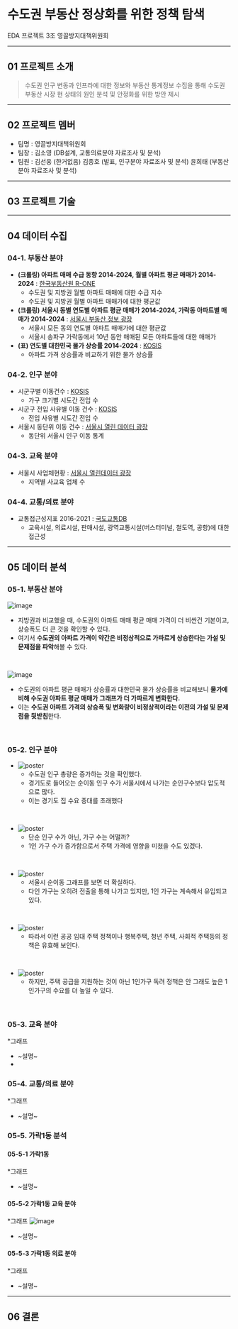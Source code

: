 # 수도권 부동산 정상화를 위한 정책 탐색
EDA 프로젝트 3조 영끌방지대책위원회

***
## 01 프로젝트 소개
> 수도권 인구 변동과 인프라에 대한 정보와 부동산 통계정보 수집을 통해 수도권 부동산 시장 현 상태의 원인 분석 및 안정화를 위한 방안 제시

***
## 02 프로젝트 멤버
* 팀명 : 영끌방지대책위원회 
* 팀장 : 김소영 (DB설계, 교통의료분야 자료조사 및 분석)
* 팀원 : 김선웅 (한거없음)
      김종호 (발표, 인구분야 자료조사 및 분석)
      윤희태 (부동산분야 자료조사 및 분석)

***
## 03 프로젝트 기술


***
## 04 데이터 수집



### 04-1. 부동산 분야
* **(크롤링) 아파트 매매 수급 동향 2014-2024, 월별 아파트 평균 매매가 2014-2024** : [한국부동산원 R-ONE](https://www.reb.or.kr/r-one/portal/stat/easyStatPage.do)
  * 수도권 및 지방권 월별 아파트 매매에 대한 수급 지수
  * 수도권 및 지방권 월별 아파트 매매가에 대한 평균값
* **(크롤링) 서울시 동별 연도별 아파트 평균 매매가 2014-2024, 가락동 아파트별 매매가 2014-2024** : [서울시 부동산 정보 광장](https://land.seoul.go.kr:444/land/rtms/rtmsApartment.do)
  * 서울시 모든 동의 연도별 아파트 매매가에 대한 평균값
  * 서울시 송파구 가락동에서 10년 동안 매매된 모든 아파트들에 대한 매매가
* **(표) 연도별 대한민국 물가 상승률 2014-2024** : [KOSIS](https://kosis.kr/statisticsList/statisticsListIndex.do?vwcd=MT_ZTITLE&menuId=M_01_01)
  * 아파트 가격 상승률과 비교하기 위한 물가 상승률
 

### 04-2. 인구 분야
* 시군구별 이동건수 : [KOSIS](https://kosis.kr/statHtml/statHtml.do?orgId=101&tblId=DT_1B26007&vw_cd=MT_ZTITLE)
  * 가구 크기별 시도간 전입 수
* 시군구 전입 사유별 이동 건수 : [KOSIS](https://kosis.kr/statHtml/statHtml.do?orgId=101&tblId=DT_1B26B21&vw_cd=MT_ZTITLE)
  * 전입 사유별 시도간 전입 수
* 서울시 동단위 이동 건수 : [서울시 열린 데이터 광장](https://kosis.kr/statHtml/statHtml.do?orgId=101&tblId=DT_1B26B21&vw_cd=MT_ZTITLE)
  * 동단위 서울시 인구 이동 통계


### 04-3. 교육 분야
* 서울시 사업체현황 : [서울시 열린데이터 광장](https://data.seoul.go.kr/dataList/104/S/2/datasetView.do)
  * 지역별 사교육 업체 수
### 04-4. 교통/의료 분야
* 교통접근성지표 2016-2021 : [국도교통DB](https://www.ktdb.go.kr/www/selectTrnsportTreeView.do?key=32)
  * 교육시설, 의료시설, 판매시설, 광역교통시설(버스터미널, 철도역, 공항)에 대한 접근성  





***
## 05 데이터 분석



### 05-1. 부동산 분야
![image](https://github.com/user-attachments/assets/c0502b88-66f3-4061-b27b-6a869cede3dc)
  * 지방권과 비교했을 때, 수도권의 아파트 매매 평균 매매 가격이 더 비싼건 기본이고, 상승폭도 더 큰 것을 확인할 수 있다.
  * 여기서 **수도권의 아파트 가격이 약간은 비정상적으로 가파르게 상승한다는 가설 및 문제점을 파악**해볼 수 있다.
<br>

![image](https://github.com/user-attachments/assets/c8f3f38d-8039-4150-9652-0479d3ccb89f)
  * 수도권의 아파트 평균 매매가 상승률과 대한민국 물가 상승률을 비교해보니 **물가에 비해 수도권 아파트 평균 매매가 그래프가 더 가파르게 변화한다.**
  * 이는 **수도권 아파트 가격의 상승폭 및 변화량이 비정상적이라는 이전의 가설 및 문제점을 뒷받침**한다.
<br>

### 05-2. 인구 분야
* ![poster]( images/image_11.png)
  * 수도권 인구 총량은 증가하는 것을 확인했다.
  * 경기도로 들어오는 순이동 인구 수가 서울시에서 나가는 순인구수보다 압도적으로 많다.
  * 이는 경기도 집 수요 증대를 초래했다
<br>

* ![poster]( images/image_16.png)
  * 단순 인구 수가 아닌, 가구 수는 어떨까? 
  * 1인 가구 수가 증가함으로서 주택 가격에 영향을 미쳤을 수도 있겠다. 
<br>

* ![poster]( images/Group_9.png)
  * 서울시 순이동 그래프를 보면 더 확실하다.
  * 다인 가구는 오히려 전출을 통해 나가고 있지만, 1인 가구는 계속해서 유입되고 있다.
<br>

* ![poster]( images/Group_10.png)
  * 따라서 이런 공공 임대 주택 정책이나 행복주택, 청년 주택, 사회적 주택등의 정책은 유효해 보인다.
<br>

* ![poster]( images/image_15.png)
  * 하지만, 주택 공급을 지원하는 것이 아닌 1인가구 독려 정책은 안 그래도 높은 1인가구의 수요를 더 높일 수 있다.
<br>


### 05-3. 교육 분야
*그래프
  * ~설명~
  * 
### 05-4. 교통/의료 분야
*그래프
  * ~설명~

### 05-5. 가락1동 분석

#### 05-5-1 가락1동
*그래프
  * ~설명~
#### 05-5-2 가락1동 교육 분야
*그래프
![image](images/asd.png)
  * ~설명~
#### 05-5-3 가락1동 의료 분야
*그래프
  * ~설명~




***
## 06 결론


